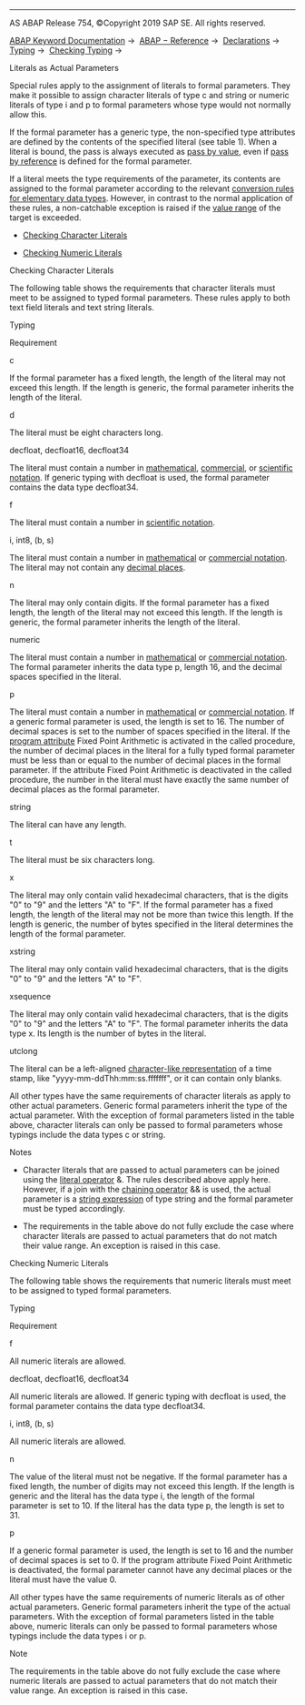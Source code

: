   

* * *

AS ABAP Release 754, ©Copyright 2019 SAP SE. All rights reserved.

[ABAP Keyword Documentation](javascript:call_link\('abenabap.htm'\)) →  [ABAP − Reference](javascript:call_link\('abenabap_reference.htm'\)) →  [Declarations](javascript:call_link\('abendeclarations.htm'\)) →  [Typing](javascript:call_link\('abentyping.htm'\)) →  [Checking Typing](javascript:call_link\('abentyping_check.htm'\)) → 

Literals as Actual Parameters

Special rules apply to the assignment of literals to formal parameters. They make it possible to assign character literals of type c and string or numeric literals of type i and p to formal parameters whose type would not normally allow this.

If the formal parameter has a generic type, the non-specified type attributes are defined by the contents of the specified literal (see table 1). When a literal is bound, the pass is always executed as [pass by value](javascript:call_link\('abenpass_by_value_glosry.htm'\) "Glossary Entry"), even if [pass by reference](javascript:call_link\('abenpass_by_reference_glosry.htm'\) "Glossary Entry") is defined for the formal parameter.

If a literal meets the type requirements of the parameter, its contents are assigned to the formal parameter according to the relevant [conversion rules for elementary data types](javascript:call_link\('abenconversion_elementary.htm'\)). However, in contrast to the normal application of these rules, a non-catchable exception is raised if the [value range](javascript:call_link\('abenvalue_range_glosry.htm'\) "Glossary Entry") of the target is exceeded.

-   [Checking Character Literals](#@@ITOC@@ABENTYPING_LITERALS_1)

-   [Checking Numeric Literals](#@@ITOC@@ABENTYPING_LITERALS_2)

Checking Character Literals

The following table shows the requirements that character literals must meet to be assigned to typed formal parameters. These rules apply to both text field literals and text string literals.

Typing

Requirement

c

If the formal parameter has a fixed length, the length of the literal may not exceed this length. If the length is generic, the formal parameter inherits the length of the literal.

d

The literal must be eight characters long.

decfloat, decfloat16, decfloat34

The literal must contain a number in [mathematical](javascript:call_link\('abenmathematical_notation_glosry.htm'\) "Glossary Entry"), [commercial](javascript:call_link\('abencommercial_notation_glosry.htm'\) "Glossary Entry"), or [scientific notation](javascript:call_link\('abenscientific_notation_glosry.htm'\) "Glossary Entry"). If generic typing with decfloat is used, the formal parameter contains the data type decfloat34.

f

The literal must contain a number in [scientific notation](javascript:call_link\('abenscientific_notation_glosry.htm'\) "Glossary Entry").

i, int8, (b, s)

The literal must contain a number in [mathematical](javascript:call_link\('abenmathematical_notation_glosry.htm'\) "Glossary Entry") or [commercial notation](javascript:call_link\('abencommercial_notation_glosry.htm'\) "Glossary Entry"). The literal may not contain any [decimal places](javascript:call_link\('abenfractional_portion_glosry.htm'\) "Glossary Entry").

n

The literal may only contain digits. If the formal parameter has a fixed length, the length of the literal may not exceed this length. If the length is generic, the formal parameter inherits the length of the literal.

numeric

The literal must contain a number in [mathematical](javascript:call_link\('abenmathematical_notation_glosry.htm'\) "Glossary Entry") or [commercial notation](javascript:call_link\('abencommercial_notation_glosry.htm'\) "Glossary Entry"). The formal parameter inherits the data type p, length 16, and the decimal spaces specified in the literal.

p

The literal must contain a number in [mathematical](javascript:call_link\('abenmathematical_notation_glosry.htm'\) "Glossary Entry") or [commercial notation](javascript:call_link\('abencommercial_notation_glosry.htm'\) "Glossary Entry"). If a generic formal parameter is used, the length is set to 16. The number of decimal spaces is set to the number of spaces specified in the literal. If the [program attribute](javascript:call_link\('abenprogram_attribute_glosry.htm'\) "Glossary Entry") Fixed Point Arithmetic is activated in the called procedure, the number of decimal places in the literal for a fully typed formal parameter must be less than or equal to the number of decimal places in the formal parameter. If the attribute Fixed Point Arithmetic is deactivated in the called procedure, the number in the literal must have exactly the same number of decimal places as the formal parameter.

string

The literal can have any length.

t

The literal must be six characters long.

x

The literal may only contain valid hexadecimal characters, that is the digits "0" to "9" and the letters "A" to "F". If the formal parameter has a fixed length, the length of the literal may not be more than twice this length. If the length is generic, the number of bytes specified in the literal determines the length of the formal parameter.

xstring

The literal may only contain valid hexadecimal characters, that is the digits "0" to "9" and the letters "A" to "F".

xsequence

The literal may only contain valid hexadecimal characters, that is the digits "0" to "9" and the letters "A" to "F". The formal parameter inherits the data type x. Its length is the number of bytes in the literal.

utclong

The literal can be a left-aligned [character-like representation](javascript:call_link\('abents_value.htm'\)) of a time stamp, like "yyyy-mm-ddThh:mm:ss.fffffff", or it can contain only blanks.

All other types have the same requirements of character literals as apply to other actual parameters. Generic formal parameters inherit the type of the actual parameter. With the exception of formal parameters listed in the table above, character literals can only be passed to formal parameters whose typings include the data types c or string.

Notes

-   Character literals that are passed to actual parameters can be joined using the [literal operator](javascript:call_link\('abenliteral_operator_glosry.htm'\) "Glossary Entry") &. The rules described above apply here. However, if a join with the [chaining operator](javascript:call_link\('abenconcatenation_operator_glosry.htm'\) "Glossary Entry") && is used, the actual parameter is a [string expression](javascript:call_link\('abenstring_expression_glosry.htm'\) "Glossary Entry") of type string and the formal parameter must be typed accordingly.

-   The requirements in the table above do not fully exclude the case where character literals are passed to actual parameters that do not match their value range. An exception is raised in this case.

Checking Numeric Literals

The following table shows the requirements that numeric literals must meet to be assigned to typed formal parameters.

Typing

Requirement

f

All numeric literals are allowed.

decfloat, decfloat16, decfloat34

All numeric literals are allowed. If generic typing with decfloat is used, the formal parameter contains the data type decfloat34.

i, int8, (b, s)

All numeric literals are allowed.

n

The value of the literal must not be negative. If the formal parameter has a fixed length, the number of digits may not exceed this length. If the length is generic and the literal has the data type i, the length of the formal parameter is set to 10. If the literal has the data type p, the length is set to 31.

p

If a generic formal parameter is used, the length is set to 16 and the number of decimal spaces is set to 0. If the program attribute Fixed Point Arithmetic is deactivated, the formal parameter cannot have any decimal places or the literal must have the value 0.

All other types have the same requirements of numeric literals as of other actual parameters. Generic formal parameters inherit the type of the actual parameters. With the exception of formal parameters listed in the table above, numeric literals can only be passed to formal parameters whose typings include the data types i or p.

Note

The requirements in the table above do not fully exclude the case where numeric literals are passed to actual parameters that do not match their value range. An exception is raised in this case.